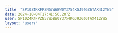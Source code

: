 ```yaml
---
title: "SP10Z4KKFPZN57W6BW0Y3754KGJ9ZGZ6TAX412YW5"
date: 2024-10-04T17:41:56.207Z
user: SP10Z4KKFPZN57W6BW0Y3754KGJ9ZGZ6TAX412YW5
layout: "users"
---
```

    